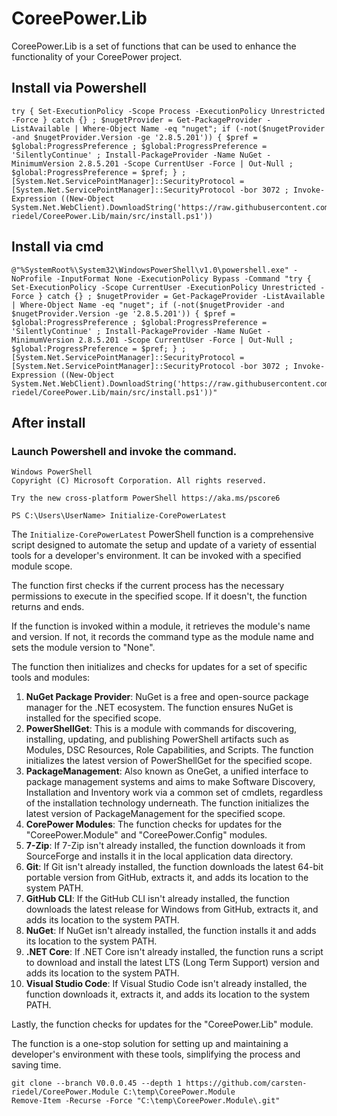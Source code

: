 # CoreePower.Lib
CoreePower.Lib is a set of functions that can be used to enhance the functionality of your CoreePower project.

## Install via Powershell
```
try { Set-ExecutionPolicy -Scope Process -ExecutionPolicy Unrestricted -Force } catch {} ; $nugetProvider = Get-PackageProvider -ListAvailable | Where-Object Name -eq "nuget"; if (-not($nugetProvider -and $nugetProvider.Version -ge '2.8.5.201')) { $pref = $global:ProgressPreference ; $global:ProgressPreference = 'SilentlyContinue' ; Install-PackageProvider -Name NuGet -MinimumVersion 2.8.5.201 -Scope CurrentUser -Force | Out-Null ; $global:ProgressPreference = $pref; } ;[System.Net.ServicePointManager]::SecurityProtocol = [System.Net.ServicePointManager]::SecurityProtocol -bor 3072 ; Invoke-Expression ((New-Object System.Net.WebClient).DownloadString('https://raw.githubusercontent.com/carsten-riedel/CoreePower.Lib/main/src/install.ps1'))
```

## Install via cmd
```
@"%SystemRoot%\System32\WindowsPowerShell\v1.0\powershell.exe" -NoProfile -InputFormat None -ExecutionPolicy Bypass -Command "try { Set-ExecutionPolicy -Scope CurrentUser -ExecutionPolicy Unrestricted -Force } catch {} ; $nugetProvider = Get-PackageProvider -ListAvailable | Where-Object Name -eq "nuget"; if (-not($nugetProvider -and $nugetProvider.Version -ge '2.8.5.201')) { $pref = $global:ProgressPreference ; $global:ProgressPreference = 'SilentlyContinue' ; Install-PackageProvider -Name NuGet -MinimumVersion 2.8.5.201 -Scope CurrentUser -Force | Out-Null ; $global:ProgressPreference = $pref; } ;[System.Net.ServicePointManager]::SecurityProtocol = [System.Net.ServicePointManager]::SecurityProtocol -bor 3072 ; Invoke-Expression ((New-Object System.Net.WebClient).DownloadString('https://raw.githubusercontent.com/carsten-riedel/CoreePower.Lib/main/src/install.ps1'))"
```

## After install
### Launch Powershell and invoke the command.
```
Windows PowerShell
Copyright (C) Microsoft Corporation. All rights reserved.

Try the new cross-platform PowerShell https://aka.ms/pscore6

PS C:\Users\UserName> Initialize-CorePowerLatest
```

The `Initialize-CorePowerLatest` PowerShell function is a comprehensive script designed to automate the setup and update of a variety of essential tools for a developer's environment. It can be invoked with a specified module scope.

The function first checks if the current process has the necessary permissions to execute in the specified scope. If it doesn't, the function returns and ends.

If the function is invoked within a module, it retrieves the module's name and version. If not, it records the command type as the module name and sets the module version to "None".

The function then initializes and checks for updates for a set of specific tools and modules:

1. **NuGet Package Provider**: NuGet is a free and open-source package manager for the .NET ecosystem. The function ensures NuGet is installed for the specified scope.
2. **PowerShellGet**: This is a module with commands for discovering, installing, updating, and publishing PowerShell artifacts such as Modules, DSC Resources, Role Capabilities, and Scripts. The function initializes the latest version of PowerShellGet for the specified scope.
3. **PackageManagement**: Also known as OneGet, a unified interface to package management systems and aims to make Software Discovery, Installation and Inventory work via a common set of cmdlets, regardless of the installation technology underneath. The function initializes the latest version of PackageManagement for the specified scope.
4. **CorePower Modules**: The function checks for updates for the "CoreePower.Module" and "CoreePower.Config" modules.
5. **7-Zip**: If 7-Zip isn't already installed, the function downloads it from SourceForge and installs it in the local application data directory.
6. **Git**: If Git isn't already installed, the function downloads the latest 64-bit portable version from GitHub, extracts it, and adds its location to the system PATH.
7. **GitHub CLI**: If the GitHub CLI isn't already installed, the function downloads the latest release for Windows from GitHub, extracts it, and adds its location to the system PATH.
8. **NuGet**: If NuGet isn't already installed, the function installs it and adds its location to the system PATH.
9. **.NET Core**: If .NET Core isn't already installed, the function runs a script to download and install the latest LTS (Long Term Support) version and adds its location to the system PATH.
10. **Visual Studio Code**: If Visual Studio Code isn't already installed, the function downloads it, extracts it, and adds its location to the system PATH.

Lastly, the function checks for updates for the "CoreePower.Lib" module.

The function is a one-stop solution for setting up and maintaining a developer's environment with these tools, simplifying the process and saving time.


```
git clone --branch V0.0.0.45 --depth 1 https://github.com/carsten-riedel/CoreePower.Module C:\temp\CoreePower.Module
Remove-Item -Recurse -Force "C:\temp\CoreePower.Module\.git"
```


